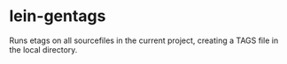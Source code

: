# lein-gentags

Runs etags on all sourcefiles in the current project, creating a TAGS file in the local directory.

